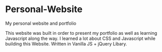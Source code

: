 # Personal-Website
My personal website and portfolio 

This website was built in order to present my portfolio as well as learning Javascript along the way. I learned a lot about CSS and Javascript while building this Website. Written in Vanilla JS + jQuery Libary. 
